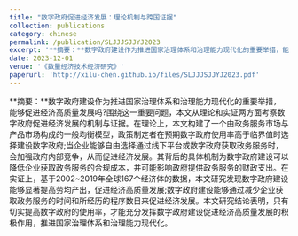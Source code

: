 ```yaml
---
title: "数字政府促进经济发展：理论机制与跨国证据"
collection: publications
category: chinese
permalink: /publication/SLJJJSJJYJ2023
excerpt: '**摘要：**数字政府建设作为推进国家治理体系和治理能力现代化的重要举措，能够促进经济高质量发展吗?围绕这一重要问题，本文从理论和实证两方面考察数字政府促进经济发展的机制与证据。在理论上，本文构建了一个由政务服务市场与产品市场构成的一般均衡模型，政策制定者在预期数字政府使用率高于临界值时选择建设数字政府;当企业能够自由选择通过线下平台或数字政府获取政务服务时，会加强政府内部竞争，从而促进经济发展。其背后的具体机制为数字政府建设可以降低企业获取政务服务的合规成本，并可能影响政府提供政务服务的财政支出。在实证上，基于2002~2019年全球167个经济体的数据，本文研究发现数字政府建设能够显著提高劳均产出，促进经济高质量发展;数字政府建设能够通过减少企业获取政务服务的时间和所经历的程序数目来促进经济发展。本文研究结论表明，只有切实提高数字政府的使用率，才能充分发挥数字政府建设促进经济高质量发展的积极作用，推进国家治理体系和治理能力现代化。'
date: 2023-12-01
venue: '《数量经济技术经济研究》'
paperurl: 'http://xilu-chen.github.io/files/SLJJJSJJYJ2023.pdf'
---
```


**摘要：**数字政府建设作为推进国家治理体系和治理能力现代化的重要举措，能够促进经济高质量发展吗?围绕这一重要问题，本文从理论和实证两方面考察数字政府促进经济发展的机制与证据。在理论上，本文构建了一个由政务服务市场与产品市场构成的一般均衡模型，政策制定者在预期数字政府使用率高于临界值时选择建设数字政府;当企业能够自由选择通过线下平台或数字政府获取政务服务时，会加强政府内部竞争，从而促进经济发展。其背后的具体机制为数字政府建设可以降低企业获取政务服务的合规成本，并可能影响政府提供政务服务的财政支出。在实证上，基于2002~2019年全球167个经济体的数据，本文研究发现数字政府建设能够显著提高劳均产出，促进经济高质量发展;数字政府建设能够通过减少企业获取政务服务的时间和所经历的程序数目来促进经济发展。本文研究结论表明，只有切实提高数字政府的使用率，才能充分发挥数字政府建设促进经济高质量发展的积极作用，推进国家治理体系和治理能力现代化。
